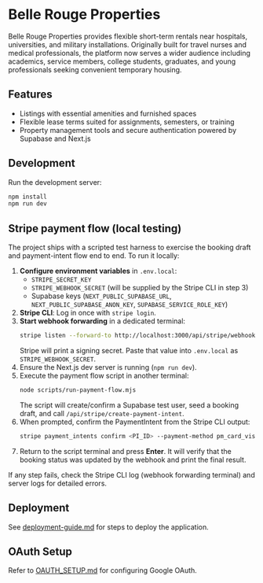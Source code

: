 # Belle Rouge Properties

Belle Rouge Properties provides flexible short-term rentals near hospitals, universities, and military installations. Originally built for travel nurses and medical professionals, the platform now serves a wider audience including academics, service members, college students, graduates, and young professionals seeking convenient temporary housing.

## Features
- Listings with essential amenities and furnished spaces
- Flexible lease terms suited for assignments, semesters, or training
- Property management tools and secure authentication powered by Supabase and Next.js

## Development
Run the development server:

```bash
npm install
npm run dev
```

## Stripe payment flow (local testing)

The project ships with a scripted test harness to exercise the booking draft and payment-intent flow end to end. To run it locally:

1. **Configure environment variables** in `.env.local`:
   - `STRIPE_SECRET_KEY`
   - `STRIPE_WEBHOOK_SECRET` (will be supplied by the Stripe CLI in step 3)
   - Supabase keys (`NEXT_PUBLIC_SUPABASE_URL`, `NEXT_PUBLIC_SUPABASE_ANON_KEY`, `SUPABASE_SERVICE_ROLE_KEY`)
2. **Stripe CLI**: Log in once with `stripe login`.
3. **Start webhook forwarding** in a dedicated terminal:
   ```bash
   stripe listen --forward-to http://localhost:3000/api/stripe/webhook
   ```
   Stripe will print a signing secret. Paste that value into `.env.local` as `STRIPE_WEBHOOK_SECRET`.
4. Ensure the Next.js dev server is running (`npm run dev`).
5. Execute the payment flow script in another terminal:
   ```bash
   node scripts/run-payment-flow.mjs
   ```
   The script will create/confirm a Supabase test user, seed a booking draft, and call `/api/stripe/create-payment-intent`.
6. When prompted, confirm the PaymentIntent from the Stripe CLI output:
   ```bash
   stripe payment_intents confirm <PI_ID> --payment-method pm_card_visa
   ```
7. Return to the script terminal and press **Enter**. It will verify that the booking status was updated by the webhook and print the final result.

If any step fails, check the Stripe CLI log (webhook forwarding terminal) and server logs for detailed errors.

## Deployment
See [deployment-guide.md](deployment-guide.md) for steps to deploy the application.

## OAuth Setup
Refer to [OAUTH_SETUP.md](OAUTH_SETUP.md) for configuring Google OAuth.

